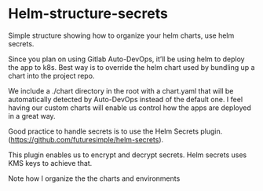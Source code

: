# Helm-structure-secrets
Simple structure showing how to organize your helm charts, use helm secrets. 

Since you plan on using Gitlab Auto-DevOps, it’ll be using helm to deploy the app to k8s. Best way is to override the helm chart used by bundling up a chart into the project repo. 

We include a ./chart directory in the root with a chart.yaml that will be automatically detected by Auto-DevOps instead of the default one. I feel having our custom charts will enable us control how the apps are deployed in a great way.  

Good practice to handle secrets is to use the Helm Secrets plugin. (https://github.com/futuresimple/helm-secrets).

This plugin enables us to encrypt and decrypt secrets. Helm secrets uses KMS keys to achieve that.

Note how I organize the the charts and environments
